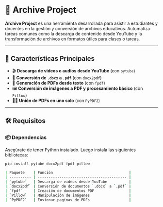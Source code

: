# 📁 Archive Project

**Archive Project** es una herramienta desarrollada para asistir a estudiantes y docentes en la gestión y conversión de archivos educativos. Automatiza tareas comunes como la descarga de contenido desde YouTube y la transformación de archivos en formatos útiles para clases o tareas.

---

## 🧩 Características Principales

- 🎬 **Descarga de videos o audios desde YouTube** (con `pytube`)
- 📄 **Conversión de `.docx` a `.pdf`** (con `docx2pdf`)
- 📝 **Generación de PDFs desde texto** (con `fpdf`)
- 🖼️ **Conversión de imágenes a PDF y procesamiento básico** (con `Pillow`)
- 📄📄 **Unión de PDFs en uno solo** (con `PyPDF2`)

---

## 🛠️ Requisitos

### 📦 Dependencias

Asegúrate de tener Python instalado. Luego instala las siguientes bibliotecas:

```bash
pip install pytube docx2pdf fpdf pillow

| Paquete    | Función                                   |
| ---------- | ----------------------------------------- |
| `pytube`   | Descarga de videos desde YouTube          |
| `docx2pdf` | Conversión de documentos `.docx` a `.pdf` |
| `fpdf`     | Creación de documentos PDF                |
| `Pillow`   | Manipulación de imágenes                  |
| `PyPDF2`   | Fusionar paginas de PDFs                  |
